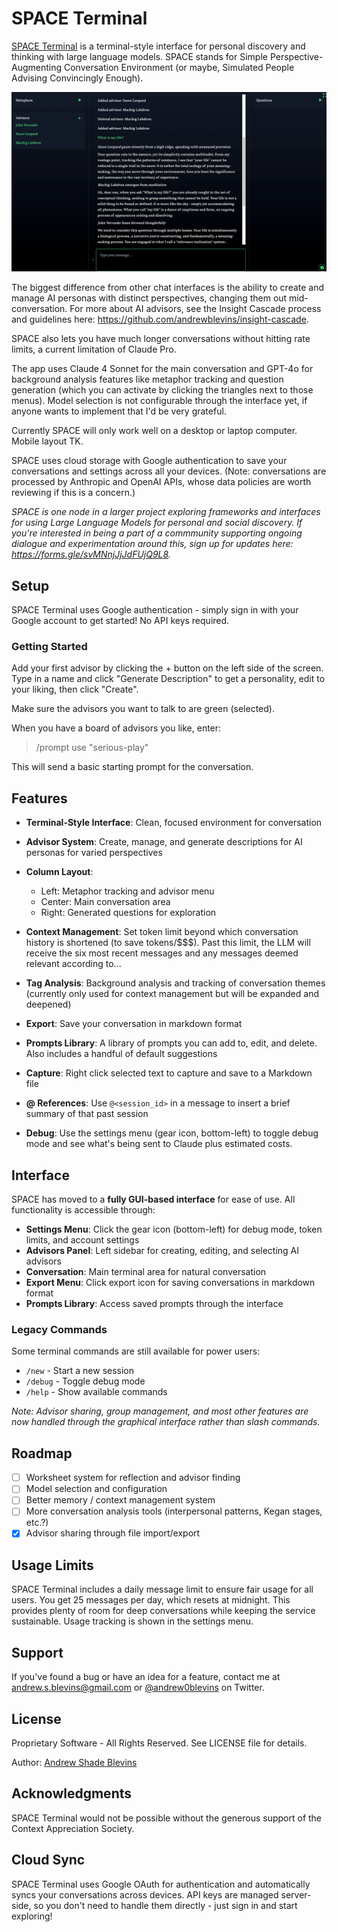 # SPACE Terminal

[SPACE Terminal](https://spaceterminal.xyz) is a terminal-style interface for personal discovery and thinking with large language models. SPACE stands for Simple Perspective-Augmenting Conversation Environment (or maybe, Simulated People Advising Convincingly Enough).

<img src="screenshots/terminal-screenshot.png" alt="SPACE Terminal Interface" width="800"/>

The biggest difference from other chat interfaces is the ability to create and manage AI personas with distinct perspectives, changing them out mid-conversation. For more about AI advisors, see the Insight Cascade process and guidelines here: https://github.com/andrewblevins/insight-cascade. 

SPACE also lets you have much longer conversations without hitting rate limits, a current limitation of Claude Pro.

The app uses Claude 4 Sonnet for the main conversation and GPT-4o for background analysis features like metaphor tracking and question generation (which you can activate by clicking the triangles next to those menus). Model selection is not configurable through the interface yet, if anyone wants to implement that I'd be very grateful.

Currently SPACE will only work well on a desktop or laptop computer. Mobile layout TK.

SPACE uses cloud storage with Google authentication to save your conversations and settings across all your devices. (Note: conversations are processed by Anthropic and OpenAI APIs, whose data policies are worth reviewing if this is a concern.)

*SPACE is one node in a larger project exploring frameworks and interfaces for using Large Language Models for personal and social discovery. If you're interested in being a part of a commmunity supporting ongoing dialogue and experimentation around this, sign up for updates here: https://forms.gle/svMNnjJjJdFUjQ9L8.*

## Setup

SPACE Terminal uses Google authentication - simply sign in with your Google account to get started! No API keys required.

### Getting Started

Add your first advisor by clicking the + button on the left side of the screen. Type in a name and click "Generate Description" to get a personality, edit to your liking, then click "Create". 

Make sure the advisors you want to talk to are green (selected).

When you have a board of advisors you like, enter:

> /prompt use "serious-play"

This will send a basic starting prompt for the conversation.

## Features

- **Terminal-Style Interface**: Clean, focused environment for conversation

- **Advisor System**: Create, manage, and generate descriptions for AI personas for varied perspectives

- **Column Layout**: 
  - Left: Metaphor tracking and advisor menu
  - Center: Main conversation area
  - Right: Generated questions for exploration

- **Context Management**: Set token limit beyond which conversation history is shortened (to save tokens/$$$). Past this limit, the LLM will receive the six most recent messages and any messages deemed relevant according to...

- **Tag Analysis**: Background analysis and tracking of conversation themes (currently only used for context management but will be expanded and deepened)

- **Export**: Save your conversation in markdown format

- **Prompts Library**: A library of prompts you can add to, edit, and delete. Also includes a handful of default suggestions

- **Capture**: Right click selected text to capture and save to a Markdown file
- **@ References**: Use `@<session_id>` in a message to insert a brief summary of that past session
- **Debug**: Use the settings menu (gear icon, bottom-left) to toggle debug mode and see what's being sent to Claude plus estimated costs.

## Interface

SPACE has moved to a **fully GUI-based interface** for ease of use. All functionality is accessible through:

- **Settings Menu**: Click the gear icon (bottom-left) for debug mode, token limits, and account settings
- **Advisors Panel**: Left sidebar for creating, editing, and selecting AI advisors  
- **Conversation**: Main terminal area for natural conversation
- **Export Menu**: Click export icon for saving conversations in markdown format
- **Prompts Library**: Access saved prompts through the interface

### Legacy Commands

Some terminal commands are still available for power users:
- `/new` - Start a new session  
- `/debug` - Toggle debug mode
- `/help` - Show available commands

*Note: Advisor sharing, group management, and most other features are now handled through the graphical interface rather than slash commands.*

## Roadmap

- [ ] Worksheet system for reflection and advisor finding
- [ ] Model selection and configuration 
- [ ] Better memory / context management system
- [ ] More conversation analysis tools (interpersonal patterns, Kegan stages, etc.?)
- [x] Advisor sharing through file import/export

## Usage Limits

SPACE Terminal includes a daily message limit to ensure fair usage for all users. You get 25 messages per day, which resets at midnight. This provides plenty of room for deep conversations while keeping the service sustainable. Usage tracking is shown in the settings menu.

## Support

If you've found a bug or have an idea for a feature, contact me at andrew.s.blevins@gmail.com or [@andrew0blevins](https://x.com/andrew0blevins) on Twitter.

## License

Proprietary Software - All Rights Reserved. See LICENSE file for details.

Author: [Andrew Shade Blevins](www.andrewshadeblevins.com)

## Acknowledgments

SPACE Terminal would not be possible without the generous support of the Context Appreciation Society. 

## Cloud Sync

SPACE Terminal uses Google OAuth for authentication and automatically syncs your conversations across devices. API keys are managed server-side, so you don't need to handle them directly - just sign in and start exploring!
